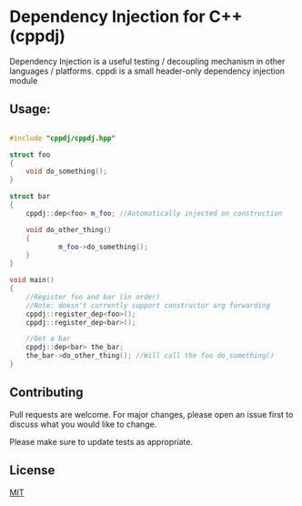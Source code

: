 # Dependency Injection for C++ (cppdj)

Dependency Injection is a useful testing / decoupling mechanism in other languages / platforms.
cppdi is a small header-only dependency injection module

## Usage:

``` C++

#include "cppdj/cppdj.hpp"

struct foo
{
    void do_something();
}

struct bar
{
    cppdj::dep<foo> m_foo; //Automatically injected on construction

    void do_other_thing()
    {
		    m_foo->do_something();
    }
}

void main()
{
    //Register foo and bar (in order)
    //Note: doesn't currently support constructor arg forwarding
    cppdj::register_dep<foo>();
    cppdj::register_dep<bar>();

    //Get a bar
    cppdj::dep<bar> the_bar;
    the_bar->do_other_thing(); //Will call the foo do_something()
}

```

## Contributing
Pull requests are welcome. For major changes, please open an issue first to discuss what you would like to change.

Please make sure to update tests as appropriate.

## License
[MIT](https://choosealicense.com/licenses/mit/)